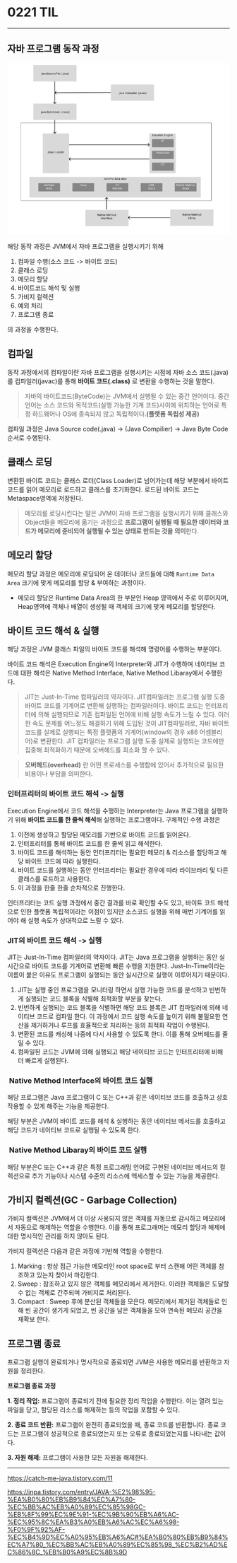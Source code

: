 # 0221 TIL

---

## 자바 프로그램 동작 과정

![img.png](../img/img_1.png)

해당 동작 과정은 JVM에서 자바 프로그램을 실행시키기 위해
1. 컴파일 수행(소스 코드 -> 바이트 코드)
2. 클래스 로딩
3. 메모리 할당
4. 바이트코드 해석 및 실행
5. 가비지 컬렉션
6. 예외 처리
7. 프로그램 종료

의 과정을 수행한다.

## 컴파일

동작 과정에서의 컴파일이란 자바 프로그램을 실행시키는 시점에 자바 소스 코드(.java)를 컴파일러(javac)를 통해 **바이트 코드(.class)** 로 변환을 수행하는 것을 말한다.

> 자바의 바이트코드(ByteCode)는 JVM에서 실행될 수 있는 중간 언어이다. 중간언어는 소스 코드와  목적코드(실행 가능한 기계 코드)사이에 위치하는 언어로 특정 하드웨어나 OS에 종속되지 않고 독립적이다.**(플랫폼 독립성 제공)**

컴파일 과정은 Java Source code(.java) -> (Java Compilier) -> Java Byte Code 순서로 수행된다.

## 클래스 로딩

변환된 바이트 코드는 클래스 로더(Class Loader)로 넘어가는데 해당 부분에서 바이트 코드를 읽어 메모리로 로드하고 클래스를 초기화한다. 로드된 바이트 코드는 Metaspace영역에 저장된다.
> 메모리를 로딩시킨다는 말은 JVM이 자바 프로그램을 실행시키기 위해 클래스와 Object들을 메모리에 옮기는 과정으로 **프로그램이 실행될 때 필요한 데이터와 코드가 메모리에 준비되어 실행될 수 있는 상태로 만드는 것을 의미**한다.


## 메모리 할당

메모리 할당 과정은 메모리에 로딩되어 온 데이터나 코드들에 대해 `Runtime Data Area` 크기에 맞게 메모리를 할당 & 부여하는 과정이다.
- 메모리 할당은 Runtime Data Area의 한 부분인 Heap 영역에서 주로 이루어지며, Heap영역에 객체나 배열이 생성될 때 객체의 크기에 맞게 메모리를 할당한다.

## 바이트 코드 해석 & 실행

해당 과정은 JVM 클래스 파일의 바이트 코드를 해석해 명령어를 수행하는 부분이다.

바이트 코드 해석은 Execution Engine의  Interpreter와 JIT가 수행하며 네이티브 코드에 대한 해석은 Native Method Interface, Native Method Libaray에서 수행한다.

> JIT는 Just-In-Time 컴파일러의 약자이다. JIT컴파일러는 프로그램 실행 도중 바이트 코드를 기계어로 변환해 실행하는 컴파일러이다.
> 바이트 코드는 인터프리터에 의해 실행되므로 기존 컴파일된 언어에 비해 실행 속도가 느릴 수 있다. 이러한 속도 문제를 어느정도 해결하기 위해 도입된 것이 JIT컴파일러로, 자바 바이트 코드를 실제로 실행되는 특정 플랫폼의 기계어(window의 경우 x86 어셈블리어)로 변환한다.
> JIT 컴파일러는 프로그램 실행 도중 실제로 실행되는 코드에만 집중해 최적화하기 때문에 오버헤드를 최소화 할 수 있다.

>**오버헤드(overhead)** 란 어떤 프로세스를 수행함에 있어서 추가적으로 필요한 비용이나 부담을 의미한다.

### 인터프리터의 바이트 코드 해석 -> 실행

Execution Engine에서 코드 해석을 수행하는 Interpreter는 Java 프로그램을 실행하기 위해 **바이트 코드를 한 줄씩 해석**해 실행하는 프로그램이다. 구체적인 수행 과정은

1. 이전에 생성하고 할당된 메모리를 기반으로 바이트 코드를 읽어온다.
2. 인터프리터를 통해 바이트 코드를 한 줄씩 읽고 해석한다.
3. 바이트 코드를 해석하는 동안 인터프리터는 필요한 메모리 & 리소스를 할당하고 해당 바이트 코드에 따라 실행한다.
4. 바이트 코드를 실행하는 동안 인터프리터는 필요한 경우에 따라 라이브러리 및 다른 클래스를 로드하고 사용한다.
5. 이 과정을 한줄 한줄 순차적으로 진행한다.

인터프리터는 코드 실행 과정에서 중간 결과를 바로 확인할 수도 있고, 바이트 코드 해석으로 인한 플랫폼 독립적이라는 이점이 있지만 소스코드 실행을 위해 매번 기계어를 읽어야 해 실행 속도가 상대적으로 느릴 수 있다.

### JIT의 바이트 코드 해석 -> 실행

JIT는 Just-In-Time 컴파일러의 약자이다. JIT는 Java 프로그램을 실행하는 동안 실시간으로 바이트 코드를 기계어로 변환해 빠른 수행을 지원한다. Just-In-Time이라는 이름이 붙은 이유도 프로그램이 실행되는 동안 실시간으로 실행이 이루어지기 때문이다.

1. JIT는 실행 중인 프로그램을 모니터링 하면서 실행 가능한 코드를 분석하고 빈번하게 실행되는 코드 블록을 식별해 최적화할 부분을 찾는다.
2. 빈번하게 실행되는 코드 블록을 식별하면 해당 코드 블록은 JIT 컴파일러에 의해 네이티브 코드로 컴파일 한다. 이 과정에서 코드 실행 속도를 높이기 위해 불필요한 연산을 제거하거나 루프를 효율적으로 처리하는 등의 최적화 작업이 수행된다.
3. 변환된 코드를 캐싱해 나중에 다시 사용할 수 있도록 한다. 이를 통해 오버헤드를 줄일 수 있다.
4. 컴파일된 코드는 JVM에 의해 실행되고 해당 네이티브 코드는 인터프리터에 비해 더 빠르게 실행된다.

###  Native Method Interface의 바이트 코드 실행

해당 프로그램은 Java 프로그램이 C 또는 C++과 같은 네이티브 코드를 호출하고 상호작용할 수 있게 해주는 기능을 제공한다.

해당 부분은 JVM이 바이트 코드를 해석 & 실행하는 동안 네이티브 메서드를 호출하고 해당 코드가 네이티브 코드로 실행될 수 있도록 한다.

###  Native Method Libaray의 바이트 코드 실행

해당 부분은C 또는 C++과 같은 특정 프로그래밍 언어로 구현된 네이티브 메서드의 컬렉션으로 추가 기능이나 시스템 수준의 리소스에 액세스할 수 있는 기능을 제공한다.


## 가비지 컬렉션(GC - Garbage Collection)

가비지 컬렉션은 JVM에서 더 이상 사용되지 않은 객체를 자동으로 감시하고 메모리에서 자동으로 해제하는 역할을 수행한다. 이를 통해 프로그래머는 메모리 할당과 해제에 대한 명시적인 관리를 하지 않아도 된다.

가비지 컬렉션은 다음과 같은 과정에 기반해 역할을 수행한다.

1. Marking : 항상 접근 가능한 메모리인 root space로 부터 스캔해 어떤 객체를 참조하고 있는지 찾아서 마킹한다.
2. Sweep : 참조하고 있지 않은 객체를 메모리에서 제거한다. 이러한 객체들은 도달할 수 없는 객체로 간주되며 가비지로 처리된다.
3. Compact : Sweep 후에 분산된 객체들을 모은다. 메모리에서 제거된 객체들로 인해 빈 공간이 생기게 되었고, 빈 공간을 남은 객체들을 모아 연속된 메모리 공간을 재확보 한다.

## 프로그램 종료

프로그램 실행이 완료되거나 명시적으로 종료되면 JVM은 사용한 메모리를 반환하고 자원을 정리한다.

**프로그램 종료 과정**

**1. 정리 작업:** 프로그램이 종료되기 전에 필요한 정리 작업을 수행한다. 이는 열려 있는 파일을 닫고, 할당된 리소스를 해제하는 등의 작업을 포함할 수 있다.

**2. 종료 코드 반환:** 프로그램이 완전히 종료되었을 때, 종료 코드를 반환합니다. 종료 코드는 프로그램이 성공적으로 종료되었는지 또는 오류로 종료되었는지를 나타내는 값이다.

**3. 자원 해제:** 프로그램이 사용한 모든 자원을 해제한다.

---
https://catch-me-java.tistory.com/11

https://inpa.tistory.com/entry/JAVA-%E2%98%95-%EA%B0%80%EB%B9%84%EC%A7%80-%EC%BB%AC%EB%A0%89%EC%85%98GC-%EB%8F%99%EC%9E%91-%EC%9B%90%EB%A6%AC-%EC%95%8C%EA%B3%A0%EB%A6%AC%EC%A6%98-%F0%9F%92%AF-%EC%B4%9D%EC%A0%95%EB%A6%AC#%EA%B0%80%EB%B9%84%EC%A7%80_%EC%BB%AC%EB%A0%89%EC%85%98_%EC%B2%AD%EC%86%8C_%EB%B0%A9%EC%8B%9D
